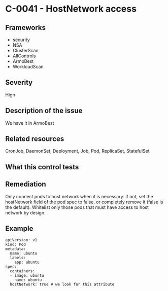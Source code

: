 # C-0041 - HostNetwork access

## Frameworks
* security
* NSA
* ClusterScan
* AllControls
* ArmoBest
* WorkloadScan
 
## Severity
High

## Description of the issue
We have it in ArmoBest
 
## Related resources
CronJob, DaemonSet, Deployment, Job, Pod, ReplicaSet, StatefulSet
 
## What this control tests 

 
## Remediation
Only connect pods to host network when it is necessary. If not, set the hostNetwork field of the pod spec to false, or completely remove it (false is the default). Whitelist only those pods that must have access to host network by design.
 
## Example
```
apiVersion: v1
kind: Pod
metadata:
  name: ubuntu
  labels:
    app: ubuntu
spec:
  containers:
  - image: ubuntu
    name: ubuntu
  hostNetwork: true # we look for this attribute 

```
